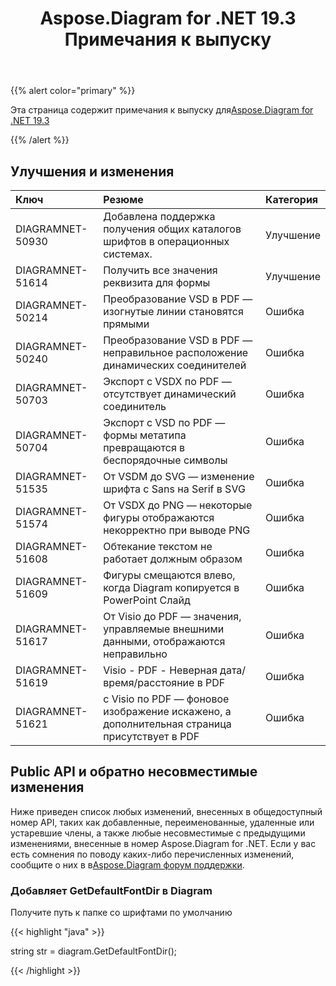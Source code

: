 ﻿---
title: Aspose.Diagram for .NET 19.3 Примечания к выпуску
type: docs
weight: 100
url: /ru/net/aspose-diagram-for-net-19-3-release-notes/
---
{{% alert color="primary" %}} 

Эта страница содержит примечания к выпуску для[Aspose.Diagram for .NET 19.3](https://www.nuget.org/packages/Aspose.Diagram/19.3.0)

{{% /alert %}} 
## **Улучшения и изменения**

|**Ключ**|**Резюме**|**Категория**|
|:- |:- |:- |
|DIAGRAMNET-50930|Добавлена поддержка получения общих каталогов шрифтов в операционных системах.|Улучшение|
|DIAGRAMNET-51614|Получить все значения реквизита для формы|Улучшение|
|DIAGRAMNET-50214|Преобразование VSD в PDF — изогнутые линии становятся прямыми|Ошибка|
|DIAGRAMNET-50240|Преобразование VSD в PDF — неправильное расположение динамических соединителей|Ошибка|
|DIAGRAMNET-50703|Экспорт с VSDX по PDF — отсутствует динамический соединитель|Ошибка|
|DIAGRAMNET-50704|Экспорт с VSD по PDF — формы метатипа превращаются в беспорядочные символы|Ошибка|
|DIAGRAMNET-51535|От VSDM до SVG — изменение шрифта с Sans на Serif в SVG|Ошибка|
|DIAGRAMNET-51574|От VSDX до PNG — некоторые фигуры отображаются некорректно при выводе PNG|Ошибка|
|DIAGRAMNET-51608|Обтекание текстом не работает должным образом|Ошибка|
|DIAGRAMNET-51609|Фигуры смещаются влево, когда Diagram копируется в PowerPoint Слайд|Ошибка|
|DIAGRAMNET-51617|От Visio до PDF — значения, управляемые внешними данными, отображаются неправильно|Ошибка|
|DIAGRAMNET-51619|Visio - PDF - Неверная дата/время/расстояние в PDF|Ошибка|
|DIAGRAMNET-51621|с Visio по PDF — фоновое изображение искажено, а дополнительная страница присутствует в PDF|Ошибка|
## **Public API и обратно несовместимые изменения**
Ниже приведен список любых изменений, внесенных в общедоступный номер API, таких как добавленные, переименованные, удаленные или устаревшие члены, а также любые несовместимые с предыдущими изменениями, внесенные в номер Aspose.Diagram for .NET. Если у вас есть сомнения по поводу каких-либо перечисленных изменений, сообщите о них в в[Aspose.Diagram форум поддержки](https://forum.aspose.com/c/diagram/17).
### **Добавляет GetDefaultFontDir в Diagram**
Получите путь к папке со шрифтами по умолчанию

{{< highlight "java" >}}

  string str =  diagram.GetDefaultFontDir();

{{< /highlight >}}
